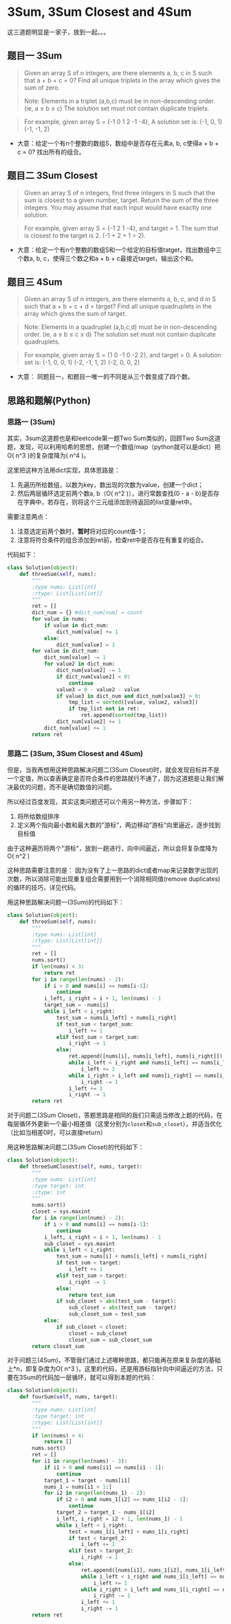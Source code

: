 # 3Sum, 3Sum Closest and 4Sum

这三道题明显是一家子，放到一起。。。

## 题目一 3Sum
> Given an array S of n integers, are there elements a, b, c in S such that a + b + c = 0? Find all unique triplets in the array which gives the sum of zero.
> 
> Note:
Elements in a triplet (a,b,c) must be in non-descending order. (ie, a ≤ b ≤ c)
The solution set must not contain duplicate triplets.

> For example, given array S = {-1 0 1 2 -1 -4},
> A solution set is:
(-1, 0, 1)
(-1, -1, 2)

* 大意：给定一个有n个整数的数组S，数组中是否存在元素a, b, c使得a + b + c = 0? 找出所有的组合。

## 题目二 3Sum Closest
> Given an array S of n integers, find three integers in S such that the sum is closest to a given number, target. Return the sum of the three integers. You may assume that each input would have exactly one solution.

> For example, given array S = {-1 2 1 -4}, and target = 1.
The sum that is closest to the target is 2. (-1 + 2 + 1 = 2).

* 大意：给定一个有n个整数的数组S和一个给定的目标值tatget，找出数组中三个数a, b, c，使得三个数之和a + b + c最接近target，输出这个和。


## 题目三 4Sum
> Given an array S of n integers, are there elements a, b, c, and d in S such that a + b + c + d = target? Find all unique quadruplets in the array which gives the sum of target.

> Note:
Elements in a quadruplet (a,b,c,d) must be in non-descending order. (ie, a ≤ b ≤ c ≤ d)
The solution set must not contain duplicate quadruplets.

> For example, given array S = {1 0 -1 0 -2 2}, and target = 0.
A solution set is:
(-1,  0, 0, 1)
(-2, -1, 1, 2)
(-2,  0, 0, 2)

* 大意： 同题目一，和题目一唯一的不同是从三个数变成了四个数。

## 思路和题解(Python)
### 思路一 (3Sum)
其实，3sum这道题也是和leetcode第一题Two Sum类似的，回顾Two Sum这道题，发现，可以利用哈希的思想，创建一个数组/map（python就可以是dict）把O( n^3 )的复杂度降为( n^4 )。

这里把这种方法用dict实现，具体思路是：
1. 先遍历所给数组，以数为key，数出现的次数为value，创建一个dict；
2. 然后两层循环选定前两个数a, b（O( n^2 )），进行常数查找(0 - a - b)是否存在字典中，若存在，则将这个三元组添加到待返回的list变量ret中。

需要注意两点：
1. 注意选定前两个数时，**暂时**将对应的count值-1；
2. 注意将符合条件的组合添加到ret前，检查ret中是否存在有重复的组合。

代码如下：
~~~python
class Solution(object):
    def threeSum(self, nums):
        """
        :type nums: List[int]
        :rtype: List[List[int]]
        """
        ret = []
        dict_num = {} #dict_num[num] = count
        for value in nums:
            if value in dict_num:
                dict_num[value] += 1
            else:
                dict_num[value] = 1
        for value in dict_num:
            dict_num[value] -= 1
            for value2 in dict_num:
                dict_num[value2] -= 1
                if dict_num[value2] < 0:
                    continue
                value3 = 0 - value2 - value
                if value3 in dict_num and dict_num[value3] > 0:
                    tmp_list = sorted([value, value2, value3])
                    if tmp_list not in ret: 
                        ret.append(sorted(tmp_list))
                dict_num[value2] += 1
            dict_num[value] += 1
        return ret
~~~
### 思路二 (3Sum, 3Sum Closest and 4Sum)
但是，当我再想用这种思路解决问题二(3Sum Closest)时，就会发现目标并不是一个定值，所以查表确定是否符合条件的思路就行不通了，因为这道题是让我们解决最优的问题，而不是确切数值的问题。

所以经过百度发现，其实这类问题还可以个用另一种方法，步骤如下：
1. 将所给数组排序
2. 定义两个指向最小数和最大数的”游标“，两边移动”游标“向里逼近，逐步找到目标值

由于这种遍历将两个"游标"，放到一趟进行，向中间逼近，所以会将复杂度降为O( n^2 )

这种思路需要注意的是：
因为没有了上一思路的dict或者map来记录数字出现的次数，所以消除可能出现重复组合需要用到一个消除相同值(remove duplicates)的循环的技巧，详见代码。

用这种思路解决问题一(3Sum)的代码如下：
~~~python
class Solution(object):
    def threeSum(self, nums):
        """
        :type nums: List[int]
        :rtype: List[List[int]]
        """
        ret = []
        nums.sort()
        if len(nums) < 3:
            return ret
        for i in range(len(nums) - 2):
            if i > 0 and nums[i] == nums[i-1]:
                continue
            i_left, i_right = i + 1, len(nums) - 1
            target_sum = -nums[i]
            while i_left < i_right:
                test_sum = nums[i_left] + nums[i_right]
                if test_sum < target_sum:
                    i_left += 1
                elif test_sum > target_sum:
                    i_right -= 1
                else:
                    ret.append([nums[i], nums[i_left], nums[i_right]])
                    while i_left < i_right and nums[i_left] == nums[i_left + 1]:
                        i_left += 1
                    while i_right > i_left and nums[i_right] == nums[i_right - 1]:
                        i_right -= 1
                    i_left += 1
                    i_right -= 1
        return ret
~~~
对于问题二(3Sum Closet)，答题思路是相同的我们只需适当修改上题的代码，在每层循环外更新一个最小相差值（这里分别为`closet`和`sub_closet`），并适当优化（比如当相差0时，可以直接return）

用这种思路解决问题二(3Sum Closet)的代码如下：
~~~python
class Solution(object):
    def threeSumClosest(self, nums, target):
        """
        :type nums: List[int]
        :type target: int
        :rtype: int
        """
        nums.sort()
        closet = sys.maxint
        for i in range(len(nums) - 2):
            if i > 0 and nums[i] == nums[i-1]:
                continue
            i_left, i_right = i + 1, len(nums) - 1
            sub_closet = sys.maxint
            while i_left < i_right:
                test_sum = nums[i] + nums[i_left] + nums[i_right]
                if test_sum < target:
                    i_left += 1
                elif test_sum > target:
                    i_right -= 1
                else:
                    return test_sum
                if sub_closet > abs(test_sum - target):
                    sub_closet = abs(test_sum - target)
                    sub_closet_sum = test_sum
            else:
                if sub_closet < closet:
                    closet = sub_closet
                    closet_sum = sub_closet_sum
        return closet_sum
~~~

对于问题三(4Sum)，不管我们通过上述哪种思路，都只能再在原来复杂度的基础上*n，即复杂度为O( n^3 )，这里的代码，还是用游标指针向中间逼近的方法，只要在3Sum的代码加一层循环，就可以得到本题的代码：

~~~python
class Solution(object):
    def fourSum(self, nums, target):
        """
        :type nums: List[int]
        :type target: int
        :rtype: List[List[int]]
        """
        if len(nums) < 4:
            return []
        nums.sort()
        ret = []
        for i1 in range(len(nums) - 3):
            if i1 > 0 and nums[i1] == nums[i1 - 1]:
                continue
            target_1 = target - nums[i1]
            nums_1 = nums[i1 + 1:]
            for i2 in range(len(nums_1) - 2):
                if i2 > 0 and nums_1[i2] == nums_1[i2 - 1]:
                    continue
                target_2 = target_1 - nums_1[i2]
                i_left, i_right = i2 + 1, len(nums_1) - 1
                while i_left < i_right:
                    test = nums_1[i_left] + nums_1[i_right]
                    if test < target_2:
                        i_left += 1
                    elif test > target_2:
                        i_right -= 1
                    else:
                        ret.append([nums[i1], nums_1[i2], nums_1[i_left], nums_1[i_right]])
                        while i_left < i_right and nums_1[i_left] == nums_1[i_left + 1]:
                            i_left += 1
                        while i_right > i_left and nums_1[i_right] == nums_1[i_right - 1]:
                            i_right -= 1
                        i_left += 1
                        i_right -= 1
        return ret
~~~